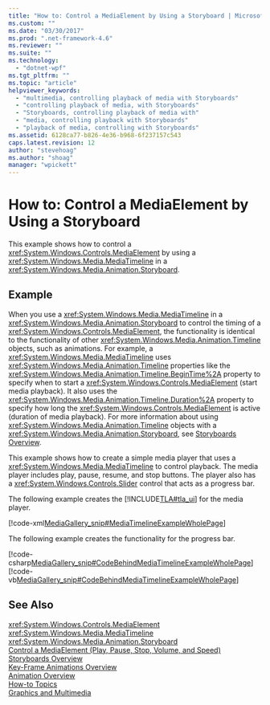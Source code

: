 ```yaml
---
title: "How to: Control a MediaElement by Using a Storyboard | Microsoft Docs"
ms.custom: ""
ms.date: "03/30/2017"
ms.prod: ".net-framework-4.6"
ms.reviewer: ""
ms.suite: ""
ms.technology: 
  - "dotnet-wpf"
ms.tgt_pltfrm: ""
ms.topic: "article"
helpviewer_keywords: 
  - "multimedia, controlling playback of media with Storyboards"
  - "controlling playback of media, with Storyboards"
  - "Storyboards, controlling playback of media with"
  - "media, controlling playback with Storyboards"
  - "playback of media, controlling with Storyboards"
ms.assetid: 6128ca77-b826-4e36-b968-6f237157c543
caps.latest.revision: 12
author: "stevehoag"
ms.author: "shoag"
manager: "wpickett"
---
```

# How to: Control a MediaElement by Using a Storyboard
This example shows how to control a <xref:System.Windows.Controls.MediaElement> by using a <xref:System.Windows.Media.MediaTimeline> in a <xref:System.Windows.Media.Animation.Storyboard>.  
  
## Example  
 When you use a <xref:System.Windows.Media.MediaTimeline> in a <xref:System.Windows.Media.Animation.Storyboard> to control the timing of a <xref:System.Windows.Controls.MediaElement>, the functionality is identical to the functionality of other <xref:System.Windows.Media.Animation.Timeline> objects, such as animations. For example, a <xref:System.Windows.Media.MediaTimeline> uses <xref:System.Windows.Media.Animation.Timeline> properties like the <xref:System.Windows.Media.Animation.Timeline.BeginTime%2A> property to specify when to start a <xref:System.Windows.Controls.MediaElement> (start media playback). It also uses the <xref:System.Windows.Media.Animation.Timeline.Duration%2A> property to specify how long the <xref:System.Windows.Controls.MediaElement> is active (duration of media playback). For more information about using <xref:System.Windows.Media.Animation.Timeline> objects with a <xref:System.Windows.Media.Animation.Storyboard>, see [Storyboards Overview](../../../../docs/framework/wpf/graphics-multimedia/storyboards-overview.md).  
  
 This example shows how to create a simple media player that uses a <xref:System.Windows.Media.MediaTimeline> to control playback. The media player includes play, pause, resume, and stop buttons. The player also has a <xref:System.Windows.Controls.Slider> control that acts as a progress bar.  
  
 The following example creates the [!INCLUDE[TLA#tla_ui](../../../../includes/tlasharptla-ui-md.md)] for the media player.  
  
 [!code-xml[MediaGallery_snip#MediaTimelineExampleWholePage](../../../../samples/snippets/visualbasic/VS_Snippets_Wpf/MediaGallery_snip/VB/MediaTimelineExample.xaml#mediatimelineexamplewholepage)]  
  
 The following example creates the functionality for the progress bar.  
  
 [!code-csharp[MediaGallery_snip#CodeBehindMediaTimelineExampleWholePage](../../../../samples/snippets/csharp/VS_Snippets_Wpf/MediaGallery_snip/CSharp/MediaTimelineExample.xaml.cs#codebehindmediatimelineexamplewholepage)]
 [!code-vb[MediaGallery_snip#CodeBehindMediaTimelineExampleWholePage](../../../../samples/snippets/visualbasic/VS_Snippets_Wpf/MediaGallery_snip/VB/MediaTimelineExample.xaml.vb#codebehindmediatimelineexamplewholepage)]  
  
## See Also  
 <xref:System.Windows.Controls.MediaElement>   
 <xref:System.Windows.Media.MediaTimeline>   
 <xref:System.Windows.Media.Animation.Storyboard>   
 [Control a MediaElement (Play, Pause, Stop, Volume, and Speed)](../../../../docs/framework/wpf/graphics-multimedia/how-to-control-a-mediaelement-play-pause-stop-volume-and-speed.md)   
 [Storyboards Overview](../../../../docs/framework/wpf/graphics-multimedia/storyboards-overview.md)   
 [Key-Frame Animations Overview](../../../../docs/framework/wpf/graphics-multimedia/key-frame-animations-overview.md)   
 [Animation Overview](../../../../docs/framework/wpf/graphics-multimedia/animation-overview.md)   
 [How-to Topics](../../../../docs/framework/wpf/graphics-multimedia/audio-and-video-how-to-topics.md)   
 [Graphics and Multimedia](../../../../docs/framework/wpf/graphics-multimedia/graphics-and-multimedia.md)